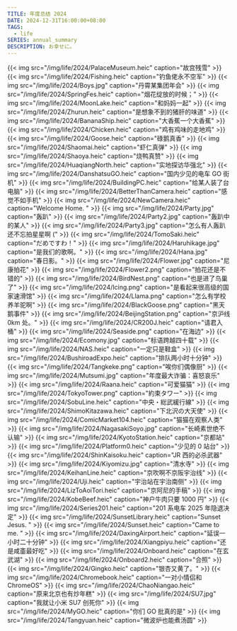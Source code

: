 ```yaml
---
TITLE: 年度总结 2024
DATE: 2024-12-31T16:00:00+08:00
TAGS:
  - life
SERIES: annual_summary
DESCRIPTION: お幸せに。
---
```

{{< img src="/img/life/2024/PalaceMuseum.heic" caption="故宫残雪" >}}
{{< img src="/img/life/2024/Fishing.heic" caption="钓鱼佬永不空军" >}}
{{< img src="/img/life/2024/Boys.jpg" caption="丹霄某集团年会" >}}
{{< img src="/img/life/2024/SpringFes.heic" caption="烟花绽放的时候；" >}}
{{< img src="/img/life/2024/MoonLake.heic" caption="和妈妈一起" >}}
{{< img src="/img/life/2024/Zhurun.heic" caption="是想象不到的猪肝的味道" >}}
{{< img src="/img/life/2024/BananaShip.heic" caption="大香蕉一个大香蕉" >}}
{{< img src="/img/life/2024/Chicken.heic" caption="鸡有鸡味的走地鸡" >}}
{{< img src="/img/life/2024/Goose.heic" caption="碌鹅真香" >}}
{{< img src="/img/life/2024/Shaomai.heic" caption="虾仁真弹" >}}
{{< img src="/img/life/2024/Shaoya.heic" caption="烧鸭真赞" >}}
{{< img src="/img/life/2024/HuaqiangNorth.heic" caption="实地探访华强北" >}}
{{< img src="/img/life/2024/DanshatsuGO.heic" caption="国内少见的电车 GO 街机" >}}
{{< img src="/img/life/2024/BuildingPC.heic" caption="给某人装了台电脑" >}}
{{< img src="/img/life/2024/BetterThanCamera.heic" caption="感觉不如手机" >}}
{{< img src="/img/life/2024/NewCamera.heic" caption="Welcome Home. " >}}
{{< img src="/img/life/2024/Party.jpg" caption="轰趴" >}}
{{< img src="/img/life/2024/Party2.jpg" caption="轰趴中的某人" >}}
{{< img src="/img/life/2024/Party3.jpg" caption="怎么有人轰趴还不忘拍星星啊 (" >}}
{{< img src="/img/life/2024/TomoSaki.heic" caption="だめですわ！" >}}
{{< img src="/img/life/2024/Haruhikage.jpg" caption="是我们的歌啊。" >}}
{{< img src="/img/life/2024/Hana.jpg" caption="春日影。" >}}
{{< img src="/img/life/2024/Flower.jpg" caption="尼康拍花" >}}
{{< img src="/img/life/2024/Flower2.png" caption="拍花还是不错的" >}}
{{< img src="/img/life/2024/BirdNest.png" caption="也是进了鸟巢了" >}}
{{< img src="/img/life/2024/Icing.png" caption="是看起来很高级的国家速滑馆" >}}
{{< img src="/img/life/2024/Llama.png" caption="怎么有学校养羊驼啊" >}}
{{< img src="/img/life/2024/BlackGoose.png" caption="黑天鹅事件" >}}
{{< img src="/img/life/2024/BeijingStation.png" caption="京沪线 0km 处。" >}}
{{< img src="/img/life/2024/CR200J.heic" caption="请君入桶" >}}
{{< img src="/img/life/2024/Seaside.png" caption="在海边" >}}
{{< img src="/img/life/2024/Ecomony.jpg" caption="标语跨越四十载" >}}
{{< img src="/img/life/2024/NAS.heic" caption="一定只是鞋盒" >}}
{{< img src="/img/life/2024/BushiroadExpo.heic" caption="排队两小时十分钟" >}}
{{< img src="/img/life/2024/Tangkeke.png" caption="唉你们偶像厨" >}}
{{< img src="/img/life/2024/Mutsumi.jpg" caption="年度最大诈骗：喜怒哀乐" >}}
{{< img src="/img/life/2024/Raana.heic" caption="可爱猫猫" >}}
{{< img src="/img/life/2024/TokyoTower.png" caption="約束タワー" >}}
{{< img src="/img/life/2024/SobuLine.heic" caption="中央・総武緩行線" >}}
{{< img src="/img/life/2024/ShimoKitazawa.heic" caption="下北沢の大天使" >}}
{{< img src="/img/life/2024/ComicMarket104.heic" caption="猫猫在观察人类" >}}
{{< img src="/img/life/2024/NagasakiSoyo.jpg" caption="长崎素世绝不认输" >}}
{{< img src="/img/life/2024/KyotoStation.heic" caption="京都站" >}}
{{< img src="/img/life/2024/Platform0.heic" caption="少见的 0 站台" >}}
{{< img src="/img/life/2024/ShinKaisoku.heic" caption="JR 西的必杀武器" >}}
{{< img src="/img/life/2024/Kiyomizu.jpg" caption="清水寺" >}}
{{< img src="/img/life/2024/KeihanLine.heic" caption="京吹啊不京阪宇治线" >}}
{{< img src="/img/life/2024/Uji.heic" caption="宇治站在宇治南侧" >}}
{{< img src="/img/life/2024/LizToAoiTori.heic" caption="京阿尼的手稿" >}}
{{< img src="/img/life/2024/KobeBeef.heic" caption="神户牛肉只要 1000 円" >}}
{{< img src="/img/life/2024/Series201.heic" caption="201 系电车 2025 年隐退决定" >}}
{{< img src="/img/life/2024/SunsetLibrary.heic" caption="Sunset Jesus. " >}}
{{< img src="/img/life/2024/Sunset.heic" caption="Came to me. " >}}
{{< img src="/img/life/2024/DaxingAirport.heic" caption="延误一小时二十分钟" >}}
{{< img src="/img/life/2024/Xiangpiyu.heic" caption="还是咸齑最好吃" >}}
{{< img src="/img/life/2024/Onboard.heic" caption="在玄武湖" >}}
{{< img src="/img/life/2024/Onboard2.heic" caption="合照" >}}
{{< img src="/img/life/2024/Gingko.heic" caption="银杏又黄了。" >}}
{{< img src="/img/life/2024/Chromebook.heic" caption="一对小情侣和 ChromeOS" >}}
{{< img src="/img/life/2024/ChaoNiangao.heic" caption="原来北京也有炒年糕" >}}
{{< img src="/img/life/2024/SU7.jpg" caption="我就让小米 SU7 创死你" >}}
{{< img src="/img/life/2024/MyGO.heic" caption="你们 GO 批真的是" >}}
{{< img src="/img/life/2024/Tangyuan.heic" caption="微波炉也能煮汤圆" >}}